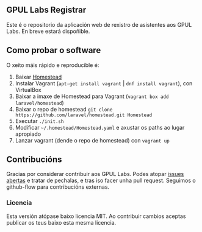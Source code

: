 ## GPUL Labs Registrar

Este é o repositorio da aplicación web de rexistro de asistentes aos
GPUL Labs. En breve estará dispoñible.

## Como probar o software

O xeito máis rápido e reproducible é:

1. Baixar [Homestead](https://laravel.com/docs/5.1/homestead)
  1. Instalar Vagrant (`apt-get install vagrant` | `dnf install vagrant`), con VirtualBox
  2. Baixar a imaxe de Homestead para Vagrant (`vagrant box add laravel/homestead`)
2. Baixar o repo de homestead `git clone https://github.com/laravel/homestead.git Homestead`
3. Executar `./init.sh`
4. Modificar `~/.homestead/Homestead.yaml` e axustar os paths ao lugar apropiado
5. Lanzar vagrant (dende o repo de homestead) con `vagrant up`

## Contribucións

Gracias por considerar contribuir aos GPUL Labs. Podes atopar
[issues abertas](https://github.com/gpul-org/labs-registrar/issues) e
tratar de pechalas, e tras iso facer unha pull request. Seguimos o
github-flow para contribucións externas.

### Licencia

Esta versión atópase baixo licencia MIT. Ao contribuir cambios aceptas
publicar os teus baixo esta mesma licencia.

